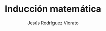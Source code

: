 ---
title: "Inducción matemática"
year: 2023
thumbnail: "assets/img/Logo-ommgto.png"
topic: "Métodos de ataque de problemas"
file: "assets/pdf/Induccion-matematica.pdf"
author: "Jesús Rodríguez Viorato"
level: "Intermedio - Avanzado"
alttext: "Abducción, deducción, ¡inducción!"
---